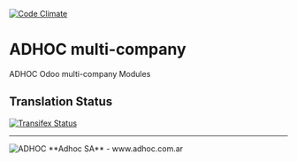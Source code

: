 [![Code Climate](https://codeclimate.com/github/ingadhoc/multi-company/badges/gpa.svg)](https://codeclimate.com/github/ingadhoc/multi-company)

# ADHOC multi-company

ADHOC Odoo multi-company Modules

[//]: # (addons)
[//]: # (end addons)

Translation Status
------------------
[![Transifex Status](https://www.transifex.com/projects/p/ingadhoc-multi-company-15-0/chart/image_png)](https://www.transifex.com/projects/p/ingadhoc-multi-company-15-0)

----

<img alt="ADHOC" src="http://fotos.subefotos.com/83fed853c1e15a8023b86b2b22d6145bo.png" />
**Adhoc SA** - www.adhoc.com.ar
